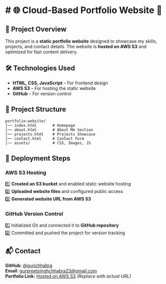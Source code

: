 # # 🌐 Cloud-Based Portfolio Website 🚀

## 📌 Project Overview  
This project is a **static portfolio website** designed to showcase my skills, projects, and contact details. The website is **hosted on AWS S3** and optimized for fast content delivery.

## 🛠️ Technologies Used  
- **HTML, CSS, JavaScript** – For frontend design  
- **AWS S3** – For hosting the static website  
- **GitHub** – For version control  

## 📂 Project Structure  
```
portfolio-website/  
│── index.html       # Homepage  
│── about.html       # About Me Section  
│── projects.html    # Projects Showcase  
│── contact.html     # Contact Form  
│── assets/          # CSS, Images, JS  
```

## 🚀 Deployment Steps  
### **AWS S3 Hosting**  
1️⃣ **Created an S3 bucket** and enabled static website hosting  
2️⃣ **Uploaded website files** and configured public access  
3️⃣ **Generated website URL from AWS S3**  

### **GitHub Version Control**  
1️⃣ Initialized Git and connected it to **GitHub repository**  
2️⃣ Committed and pushed the project for version tracking  

## 📬 Contact  
**GitHub:** [@gurichhabra](https://github.com/gurichhabra)  
**Email:** gurpreetsinghchhabra23@gmail.com  
**Portfolio Link:** [Hosted on AWS S3](#) *(Replace with actual URL)*  
